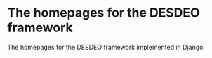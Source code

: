 # The homepages for the DESDEO framework
The homepages for the DESDEO framework implemented in Django.
